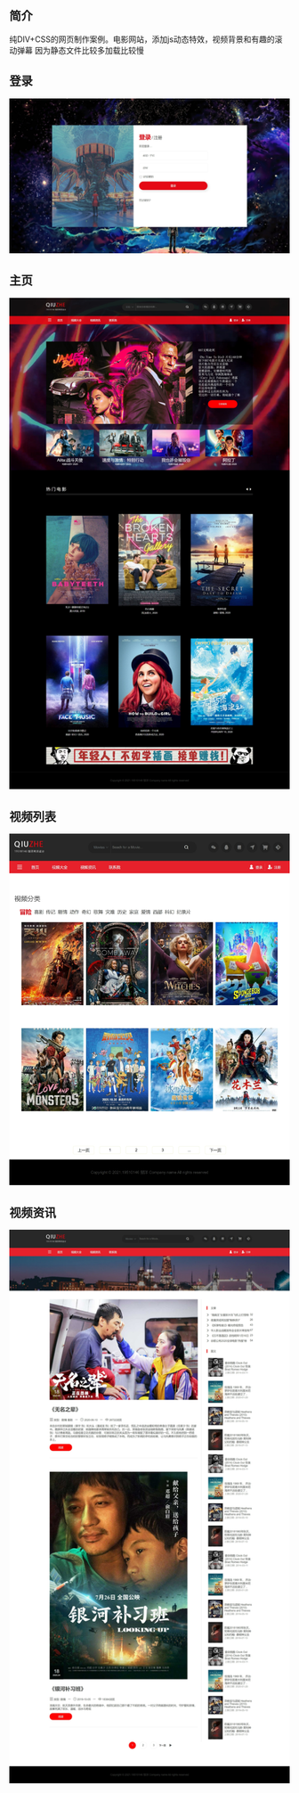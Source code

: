 ## 简介
纯DIV+CSS的网页制作案例。电影网站，添加js动态特效，视频背景和有趣的滚动弹幕
因为静态文件比较多加载比较慢

## 登录
![](./other/登录.jpeg)

## 主页
![](./other/电影网站首页.jpeg)


## 视频列表
![](./other/视频列表.jpeg)

## 视频资讯
![](./other/视频资讯.jpeg)